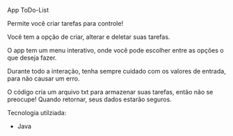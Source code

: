 App ToDo-List

Permite você criar tarefas para controle!

Você tem a opção de criar, alterar e deletar suas tarefas.

O app tem um menu interativo, onde você pode escolher entre as opções o que deseja fazer.

Durante todo a interação, tenha sempre cuidado com os valores de entrada, para não causar um erro.

O código cria um arquivo txt para armazenar suas tarefas, então não se preocupe! Quando retornar, seus dados estarão seguros.

Tecnologia utilziada:

- Java